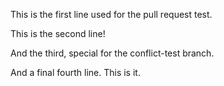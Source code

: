 This is the first line used for the pull request test.

This is the second line!

And the third, special for the conflict-test branch.

And a final fourth line. This is it.